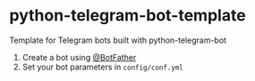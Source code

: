# python-telegram-bot-template
Template for Telegram bots built with  python-telegram-bot 

1. Create a bot using [@BotFather](https://telegram.me/BotFather)
2. Set your bot parameters in `config/conf.yml`
